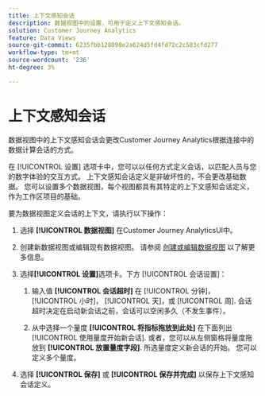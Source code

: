 ```yaml
---
title: 上下文感知会话
description: 数据视图中的设置，可用于定义上下文感知会话。
solution: Customer Journey Analytics
feature: Data Views
source-git-commit: 6235fbb128098e2a624d5fd4fd72c2c583cfd277
workflow-type: tm+mt
source-wordcount: '236'
ht-degree: 3%

---
```



# 上下文感知会话

数据视图中的上下文感知会话会更改Customer Journey Analytics根据连接中的数据计算会话的方式。

在 [!UICONTROL 设置] 选项卡中，您可以以任何方式定义会话，以匹配人员与您的数字体验的交互方式。 上下文感知会话定义是非破坏性的，不会更改基础数据。 您可以设置多个数据视图，每个视图都具有其特定的上下文感知会话定义，作为工作区项目的基础。

要为数据视图定义会话的上下文，请执行以下操作：

1. 选择 **[!UICONTROL 数据视图]** 在Customer Journey AnalyticsUI中。

1. 创建新数据视图或编辑现有数据视图。 请参阅 [创建或编辑数据视图](create-dataview.md) 以了解更多信息。

1. 选择&#x200B;**[!UICONTROL 设置]**&#x200B;选项卡。下方 [!UICONTROL 会话设置]：

   1. 输入值 **[!UICONTROL 会话超时]** 在 [!UICONTROL 分钟]， [!UICONTROL 小时]， [!UICONTROL 天]，或 [!UICONTROL 周]. 会话超时决定在启动新会话之前，会话可以空闲多久（不发生事件）。

   2. 从中选择一个量度 **[!UICONTROL 将指标拖放到此处]** 在下面列出 [!UICONTROL 使用量度开始新会话]. 或者，您可以从左侧窗格将量度拖放到 **[!UICONTROL 放置量度字段]**. 所选量度定义新会话的开始。 您可以定义多个量度。

1. 选择 **[!UICONTROL 保存]** 或 **[!UICONTROL 保存并完成]** 以保存上下文感知会话定义。

